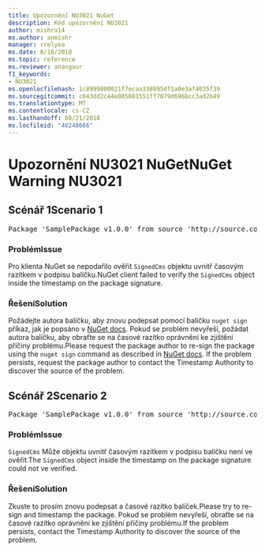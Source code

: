 ```yaml
---
title: Upozornění NU3021 NuGet
description: Kód upozornění NU3021
author: mishra14
ms.author: anmishr
manager: rrelyea
ms.date: 8/16/2018
ms.topic: reference
ms.reviewer: anangaur
f1_keywords:
- NU3021
ms.openlocfilehash: 1c8999800021f7ecaa338095df1a0e3af4035f39
ms.sourcegitcommit: c643dd2c44e085601551ff7079d696bcc3ad2b49
ms.translationtype: MT
ms.contentlocale: cs-CZ
ms.lasthandoff: 08/21/2018
ms.locfileid: "40248666"
---
```

# <a name="nuget-warning-nu3021"></a><span data-ttu-id="ecc57-103">Upozornění NU3021 NuGet</span><span class="sxs-lookup"><span data-stu-id="ecc57-103">NuGet Warning NU3021</span></span>

## <a name="scenario-1"></a><span data-ttu-id="ecc57-104">Scénář 1</span><span class="sxs-lookup"><span data-stu-id="ecc57-104">Scenario 1</span></span>

<pre>Package 'SamplePackage v1.0.0' from source 'http://source.com/index.json': The primary signature's timestamp signature validation failed.</pre>

### <a name="issue"></a><span data-ttu-id="ecc57-105">Problém</span><span class="sxs-lookup"><span data-stu-id="ecc57-105">Issue</span></span>

<span data-ttu-id="ecc57-106">Pro klienta NuGet se nepodařilo ověřit `SignedCms` objektu uvnitř časovým razítkem v podpisu balíčku.</span><span class="sxs-lookup"><span data-stu-id="ecc57-106">NuGet client failed to verify the `SignedCms` object inside the timestamp on the package signature.</span></span>


### <a name="solution"></a><span data-ttu-id="ecc57-107">Řešení</span><span class="sxs-lookup"><span data-stu-id="ecc57-107">Solution</span></span>

<span data-ttu-id="ecc57-108">Požádejte autora balíčku, aby znovu podepsat pomocí balíčku `nuget sign` příkaz, jak je popsáno v [NuGet docs](https://docs.microsoft.com/en-us/nuget/create-packages/sign-a-package). Pokud se problém nevyřeší, požádat autora balíčku, aby obraťte se na časové razítko oprávnění ke zjištění příčiny problému.</span><span class="sxs-lookup"><span data-stu-id="ecc57-108">Please request the package author to re-sign the package using the `nuget sign` command as described in [NuGet docs](https://docs.microsoft.com/en-us/nuget/create-packages/sign-a-package). If the problem persists, request the package author to contact the Timestamp Authority to discover the source of the problem.</span></span>



## <a name="scenario-2"></a><span data-ttu-id="ecc57-109">Scénář 2</span><span class="sxs-lookup"><span data-stu-id="ecc57-109">Scenario 2</span></span>

<pre>Package 'SamplePackage v1.0.0' from source 'http://source.com/index.json': The timestamp signature validation failed.</pre>

### <a name="issue"></a><span data-ttu-id="ecc57-110">Problém</span><span class="sxs-lookup"><span data-stu-id="ecc57-110">Issue</span></span>

<span data-ttu-id="ecc57-111">`SignedCms` Může objektu uvnitř časovým razítkem v podpisu balíčku není ve ověřit.</span><span class="sxs-lookup"><span data-stu-id="ecc57-111">The `SignedCms` object inside the timestamp on the package signature could not ve verified.</span></span>


### <a name="solution"></a><span data-ttu-id="ecc57-112">Řešení</span><span class="sxs-lookup"><span data-stu-id="ecc57-112">Solution</span></span>

<span data-ttu-id="ecc57-113">Zkuste to prosím znovu podepsat a časové razítko balíček.</span><span class="sxs-lookup"><span data-stu-id="ecc57-113">Please try to re-sign and timestamp the package.</span></span> <span data-ttu-id="ecc57-114">Pokud se problém nevyřeší, obraťte se na časové razítko oprávnění ke zjištění příčiny problému.</span><span class="sxs-lookup"><span data-stu-id="ecc57-114">If the problem persists, contact the Timestamp Authority to discover the source of the problem.</span></span>


